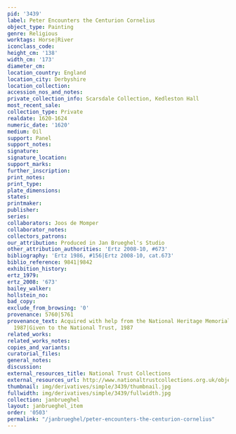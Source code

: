 ```yaml
---
pid: '3439'
label: Peter Encounters the Centurion Cornelius
object_type: Painting
genre: Religious
worktags: Horse|River
iconclass_code:
height_cm: '138'
width_cm: '173'
diameter_cm:
location_country: England
location_city: Derbyshire
location_collection:
accession_nos_and_notes:
private_collection_info: Scarsdale Collection, Kedleston Hall
most_recent_sale:
collection_type: Private
realdate: 1620-1624
numeric_date: '1620'
medium: Oil
support: Panel
support_notes:
signature:
signature_location:
support_marks:
further_inscription:
print_notes:
print_type:
plate_dimensions:
states:
printmaker:
publisher:
series:
collaborators: Joos de Momper
collaborator_notes:
collectors_patrons:
our_attribution: Produced in Jan Brueghel's Studio
other_attribution_authorities: 'Ertz 2008-10, #673'
bibliography: 'Ertz 1986, #156|Ertz 2008-10, cat.673'
biblio_reference: 9841|9842
exhibition_history:
ertz_1979:
ertz_2008: '673'
bailey_walker:
hollstein_no:
bad_copy:
exclude_from_browsing: '0'
provenance: 5760|5761
provenance_text: Acquired with help from the National Heritage Memorial Fund, before
  1987|Given to the National Trust, 1987
related_works:
related_works_notes:
copies_and_variants:
curatorial_files:
general_notes:
discussion:
external_resources_title: National Trust Collections
external_resources_url: http://www.nationaltrustcollections.org.uk/object/108907
thumbnail: img/derivatives/simple/3439/thumbnail.jpg
fullwidth: img/derivatives/simple/3439/fullwidth.jpg
collection: janbrueghel
layout: janbrueghel_item
order: '0503'
permalink: "/janbrueghel/peter-encounters-the-centurion-cornelius"
---
```


